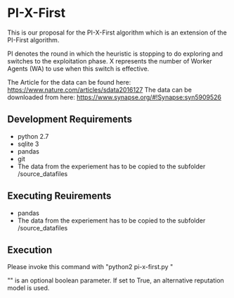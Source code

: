# PI-X-First


This is our proposal for the PI-X-First algorithm which is an extension of the PI-First algorithm.

PI denotes the round in which the heuristic is stopping to do exploring and switches to the exploitation phase. X represents the number of Worker Agents (WA) to use when this switch is effective.

The Article for the data can be found here: https://www.nature.com/articles/sdata2016127
The data can be downloaded from here: https://www.synapse.org/#!Synapse:syn5909526


## Development Requirements

- python 2.7
- sqlite 3
- pandas
- git
- The data from the experiement has to be copied to the subfolder /source_datafiles

## Executing Reuirements

- pandas
- The data from the experiement has to be copied to the subfolder /source_datafiles

## Execution
Please invoke this command with "python2 pi-x-first.py <pi> <nAgents> <numRounds> <alternativeReputation>"

"<alternativeReputation>" is an optional boolean parameter. If set to True, an alternative reputation model is used.

